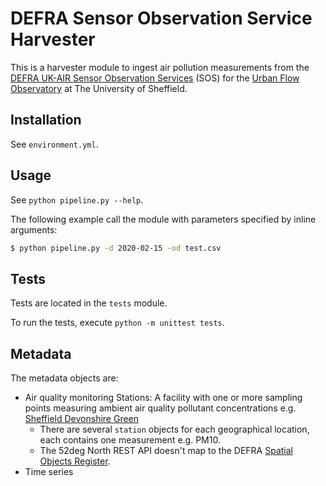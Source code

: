 # DEFRA Sensor Observation Service Harvester

This is a harvester module to ingest air pollution measurements from the [DEFRA UK-AIR Sensor Observation Services](https://uk-air.defra.gov.uk/data/about_sos) (SOS) for the [Urban Flow Observatory](https://uk-air.defra.gov.uk/data/about_sos) at The University of Sheffield.

## Installation

See `environment.yml`.

## Usage

See `python pipeline.py --help`.

The following example call the module with parameters specified by inline arguments: 

```bash
$ python pipeline.py -d 2020-02-15 -od test.csv
```

## Tests

Tests are located in the `tests` module.

To run the tests, execute `python -m unittest tests`.

## Metadata

The metadata objects are:

* Air quality monitoring Stations: A facility with one or more sampling points measuring ambient air quality pollutant concentrations e.g. [Sheffield Devonshire Green ](https://uk-air.defra.gov.uk/data/so/Station_GB1027A)
	- There are several `station` objects for each geographical location, each contains one measurement e.g. PM10.
	- The 52deg North REST API doesn't map to the DEFRA [Spatial Objects Register](https://uk-air.defra.gov.uk/data/so/about).
* Time series
